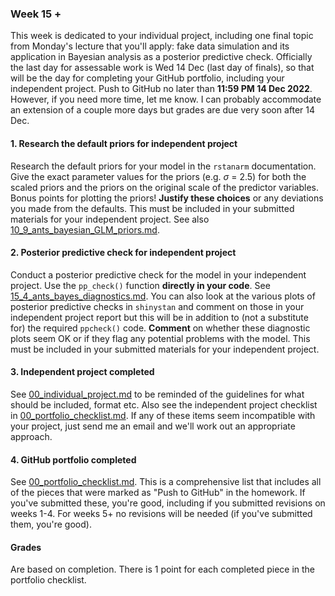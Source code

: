 ### Week 15 +

This week is dedicated to your individual project, including one final topic from Monday's lecture that you'll apply: fake data simulation and its application in Bayesian analysis as a posterior predictive check. Officially the last day for assessable work is Wed 14 Dec (last day of finals), so that will be the day for completing your GitHub portfolio, including your independent project. Push to GitHub no later than **11:59 PM 14 Dec 2022**. However, if you need more time, let me know. I can probably accommodate an extension of a couple more days but grades are due very soon after 14 Dec.



#### 1. Research the default priors for independent project

Research the default priors for your model in the `rstanarm` documentation. Give the exact parameter values for the priors (e.g. $\sigma$ = 2.5) for both the scaled priors and the priors on the original scale of the predictor variables. Bonus points for plotting the priors! **Justify these choices** or any deviations you made from the defaults. This must be included in your submitted materials for your independent project. See also [10_9_ants_bayesian_GLM_priors.md](10_9_ants_bayesian_GLM_priors.md).  



#### 2. Posterior predictive check for independent project

Conduct a posterior predictive check for the model in your independent project. Use the `pp_check()` function **directly in your code**. See [15_4_ants_bayes_diagnostics.md](15_4_ants_bayes_diagnostics.md). You can also look at the various plots of posterior predictive checks in `shinystan` and comment on those in your independent project report but this will be in addition to (not a substitute for) the required `ppcheck()` code. **Comment** on whether these diagnostic plots seem OK or if they flag any potential problems with the model. This must be included in your submitted materials for your independent project. 



#### 3. Independent project completed

See [00_individual_project.md](00_individual_project.md) to be reminded of the guidelines for what should be included, format etc. Also see the independent project checklist in [00_portfolio_checklist.md](00_portfolio_checklist.md). If any of these items seem incompatible with your project, just send me an email and we'll work out an appropriate approach.



#### 4. GitHub portfolio completed

See  [00_portfolio_checklist.md](00_portfolio_checklist.md). This is a comprehensive list that includes all of the pieces that were marked as "Push to GitHub" in the homework. If you've submitted these, you're good, including if you submitted revisions on weeks 1-4. For weeks 5+ no revisions will be needed (if you've submitted them, you're good).



#### Grades

Are based on completion. There is 1 point for each completed piece in the portfolio checklist.




